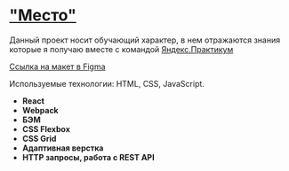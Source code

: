 # ["Место"](https://nagaev1.github.io/mesto/)
Данный проект носит обучающий характер, в нем  отражаются знания которые я получаю вместе с командой [Яндекс.Практикум](https://praktikum.yandex.ru/)  
  
[Ссылка на макет в Figma](https://www.figma.com/file/2cn9N9jSkmxD84oJik7xL7/JavaScript.-Sprint-4?node-id=0%3A1)  
  
  Используемые технологии: HTML, CSS, JavaScript.
* **React**  
* **Webpack**  
* **БЭМ**  
* **CSS Flexbox**  
* **CSS Grid**  
* **Адаптивная верстка**  
* **HTTP запросы, работа с REST API**  
